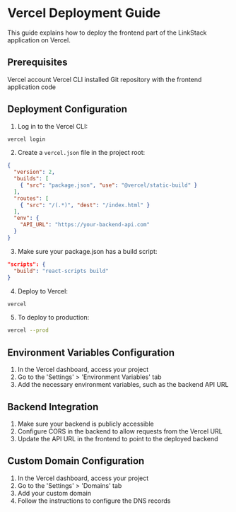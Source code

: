 # Vercel Deployment Guide

This guide explains how to deploy the frontend part of the LinkStack application on Vercel.

## Prerequisites

Vercel account
Vercel CLI installed
Git repository with the frontend application code

## Deployment Configuration

1. Log in to the Vercel CLI:
```bash
vercel login
```
2. Create a `vercel.json` file in the project root:
```json
{
  "version": 2,
  "builds": [
    { "src": "package.json", "use": "@vercel/static-build" }
  ],
  "routes": [
    { "src": "/(.*)", "dest": "/index.html" }
  ],
  "env": {
    "API_URL": "https://your-backend-api.com"
  }
}
```
3. Make sure your package.json has a build script:
```json
"scripts": {
  "build": "react-scripts build"
}
```
4. Deploy to Vercel:
```bash
vercel
```
5. To deploy to production:
```bash
vercel --prod
```

## Environment Variables Configuration

1. In the Vercel dashboard, access your project
2. Go to the 'Settings' > 'Environment Variables' tab
3. Add the necessary environment variables, such as the backend API URL

## Backend Integration

1. Make sure your backend is publicly accessible
2. Configure CORS in the backend to allow requests from the Vercel URL
3. Update the API URL in the frontend to point to the deployed backend

## Custom Domain Configuration

1. In the Vercel dashboard, access your project
2. Go to the 'Settings' > 'Domains' tab
3. Add your custom domain
4. Follow the instructions to configure the DNS records

